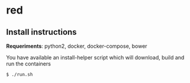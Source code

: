 # red

## Install instructions
**Requeriments**: python2, docker, docker-compose, bower

You have available an install-helper script which will download, build and run the containers

```
$ ./run.sh
```
